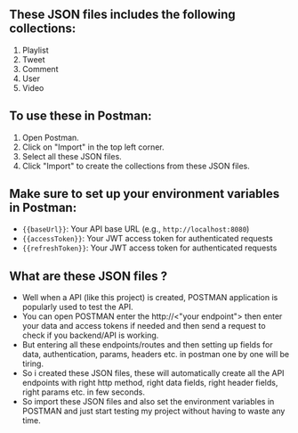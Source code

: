 ## These JSON files includes the following collections:

1. Playlist
2. Tweet
3. Comment
4. User
5. Video

## To use these in Postman:

1. Open Postman.
2. Click on "Import" in the top left corner.
3. Select all these JSON files.
4. Click "Import" to create the collections from these JSON files.

## Make sure to set up your environment variables in Postman:

- `{{baseUrl}}`: Your API base URL (e.g., `http://localhost:8080`)
- `{{accessToken}}`: Your JWT access token for authenticated requests
- `{{refreshToken}}`: Your JWT access token for authenticated requests

## What are these JSON files ?

- Well when a API (like this project) is created, POSTMAN application is popularly used to test the API.
- You can open POSTMAN enter the http://<"your endpoint"> then enter your data and access tokens if needed and then send a request to check if you backend/API is working.
- But entering all these endpoints/routes and then setting up fields for data, authentication, params, headers etc. in postman one by one will be tiring.
- So i created these JSON files, these will automatically create all the API endpoints with right http method, right data fields, right header fields, right params etc. in few seconds.
- So import these JSON files and also set the environment variables in POSTMAN and just start testing my project without having to waste any time.

